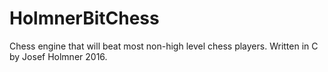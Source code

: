 # HolmnerBitChess
Chess engine that will beat most non-high level chess players. Written in C by Josef Holmner 2016.